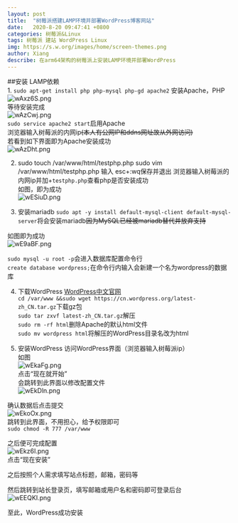 ```yaml
---
layout: post
title:  "树莓派搭建LAMP环境并部署WordPress博客网站"
date:   2020-8-20 09:47:41 +0800
categories: 树莓派&Linux
tags: 树莓派 建站 WordPress Linux 
img: https://s.w.org/images/home/screen-themes.png
author: Xiang
describe: 在arm64架构的树莓派上安装LAMP环境并部署WordPress
---
```


##安装 LAMP依赖<br>
1. 
`sudo apt-get install php php-mysql php-gd apache2`
安装Apache，PHP<br>
![wAxz6S.png](https://s1.ax1x.com/2020/09/05/wAxz6S.png)<br>
等待安装完成<br>
![wAzCwj.png](https://s1.ax1x.com/2020/09/05/wAzCwj.png)<br>
`sudo service apache2 start`启用Apache<br>
浏览器输入树莓派的内网ip~~(本人有公网IP和ddns网址故从外网访问)~~<br>
若看到如下界面即为Apache安装成功<br>
![wAzDht.png](https://s1.ax1x.com/2020/09/05/wAzDht.png)<br>

2. 
	sudo touch /var/www/html/testphp.php
    sudo vim /var/www/html/testphp.php
    输入<?php phpinfo();?>
	esc+:wq保存并退出
浏览器输入树莓派的内网ip并加+`testphp.php`查看php是否安装成功<br>
如图，即为成功<br>
![wESiuD.png](https://s1.ax1x.com/2020/09/05/wESiuD.png)<br>

3. 安装mariadb
`sudo apt -y install default-mysql-client default-mysql-server`将会安装mariadb~~因为MySQL已经被mariadb替代并放弃支持~~<br>

如图即为成功<br>
![wE9aBF.png](https://s1.ax1x.com/2020/09/05/wE9aBF.png)<br>

`sudo mysql -u root -p`会进入数据库配置命令行<br>
`create database wordpress;`在命令行内输入会新建一个名为wordpress的数据库<br>

4. 下载WordPress
[WordPress中文官网](https://cn.wordpress.org "官网")<br>
`cd /var/www &&sudo wget https://cn.wordpress.org/latest-zh_CN.tar.gz`下载gz包<br>
`sudo tar zxvf latest-zh_CN.tar.gz`解压<br>
`sudo rm -rf html`删除Apache的默认html文件<br>
`sudo mv wordpress html`将解压的WordPress目录名改为html<br>

5. 安装WordPress
访问WordPress界面（浏览器输入树莓派ip）<br>
如图<br>
![wEkaFg.png](https://s1.ax1x.com/2020/09/05/wEkaFg.png)<br>
点击“现在就开始”<br>
会跳转到此界面以修改配置文件<br>
![wEkDln.png](https://s1.ax1x.com/2020/09/05/wEkDln.png)<br>

确认数据后点击提交<br>
![wEkoOx.png](https://s1.ax1x.com/2020/09/05/wEkoOx.png)<br>
跳转到此界面，不用担心，给予权限即可<br>
`sudo chmod -R 777 /var/www`<br>

之后便可完成配置<br>
![wEkz6I.png](https://s1.ax1x.com/2020/09/05/wEkz6I.png)<br>
点击“现在安装”<br>

之后按照个人需求填写站点标题，邮箱，密码等<br>

然后跳转到站长登录页，填写邮箱或用户名和密码即可登录后台<br>
![wEEQKI.png](https://s1.ax1x.com/2020/09/05/wEEQKI.png)<br>

至此，WordPress成功安装<br>

